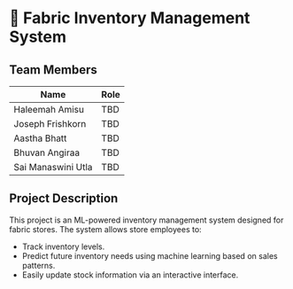 # 🧵 Fabric Inventory Management System

## Team Members
| Name                 | Role |
|--------------------|----|
| Haleemah Amisu     | TBD |
| Joseph Frishkorn   | TBD |
| Aastha Bhatt       | TBD |
| Bhuvan Angiraa     | TBD |
| Sai Manaswini Utla | TBD |

## Project Description
This project is an ML-powered inventory management system designed for fabric stores. The system allows store employees to:
- Track inventory levels.
- Predict future inventory needs using machine learning based on sales patterns.
- Easily update stock information via an interactive interface.

